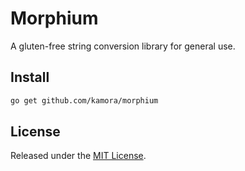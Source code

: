 # Morphium

A gluten-free string conversion library for general use. 

## Install

```bash
go get github.com/kamora/morphium
```

## License

Released under the [MIT License](./License).
